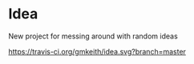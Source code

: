 # Idea
New project for messing around with random ideas

https://travis-ci.org/gmkeith/idea.svg?branch=master
